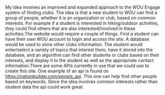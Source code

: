 My idea involves an improved and expanded approach to the WOU Engage system of finding clubs. The idea is that a new student to WOU can find a group of people, whether it is an organization or club, based on common interests. For example if a student is interested in hiking/outdoor activities, they could find others that are also interested/involved in these activities.The website would require a couple of things. First a student can have their own WOU account to login and access the site. A database would be used to store other clubs information. The student would enter/select a variety of topics that interest them, have it stored into the database, and an algorithm can find other students or clubs based on their interests, and display it to the student as well as the appropriate contact information.There are some APIs currently in use that we could use to create this site. One example of an api is found on https://nationbuilder.com/people_api. This one can help find other people based on keywords. Since the idea involves common interests rather than student data the api could work great.